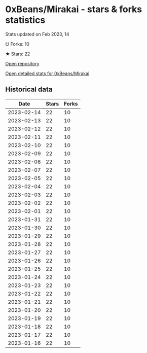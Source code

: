 # 0xBeans/Mirakai - stars & forks statistics

Stats updated on Feb 2023, 14

☋ Forks: 10

★ Stars: 22

[Open repository](https://github.com/0xBeans/Mirakai)

[Open detailed stats for 0xBeans/Mirakai](https://reviewgithub.com/rep/0xBeans/Mirakai)

## Historical data
| Date | Stars | Forks |
|------|-------|-------|
| 2023-02-14 | 22 | 10 | 
| 2023-02-13 | 22 | 10 | 
| 2023-02-12 | 22 | 10 | 
| 2023-02-11 | 22 | 10 | 
| 2023-02-10 | 22 | 10 | 
| 2023-02-09 | 22 | 10 | 
| 2023-02-08 | 22 | 10 | 
| 2023-02-07 | 22 | 10 | 
| 2023-02-05 | 22 | 10 | 
| 2023-02-04 | 22 | 10 | 
| 2023-02-03 | 22 | 10 | 
| 2023-02-02 | 22 | 10 | 
| 2023-02-01 | 22 | 10 | 
| 2023-01-31 | 22 | 10 | 
| 2023-01-30 | 22 | 10 | 
| 2023-01-29 | 22 | 10 | 
| 2023-01-28 | 22 | 10 | 
| 2023-01-27 | 22 | 10 | 
| 2023-01-26 | 22 | 10 | 
| 2023-01-25 | 22 | 10 | 
| 2023-01-24 | 22 | 10 | 
| 2023-01-23 | 22 | 10 | 
| 2023-01-22 | 22 | 10 | 
| 2023-01-21 | 22 | 10 | 
| 2023-01-20 | 22 | 10 | 
| 2023-01-19 | 22 | 10 | 
| 2023-01-18 | 22 | 10 | 
| 2023-01-17 | 22 | 10 | 
| 2023-01-16 | 22 | 10 | 

